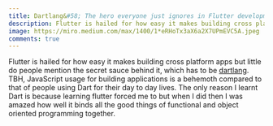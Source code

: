 ```yaml
---
title: Dartlang&#58; The hero everyone just ignores in Flutter development 
description: Flutter is hailed for how easy it makes building cross platform apps but little do people mention the secret sauce behind it.
image: https://miro.medium.com/max/1400/1*eRHoTx3aX6a2X7UPmEVC5A.jpeg
comments: true
---
```

Flutter is hailed for how easy it makes building cross platform apps but little do people mention the secret sauce behind it, which has to be [dartlang](https://www.dartlang.org/). TBH, JavaScript usage for building applications is a behemoth compared to that of people using Dart for their day to day lives. The only reason I learnt Dart is because learning flutter forced me to but when I did then I was amazed how well it binds all the good things of functional and object oriented programming together.